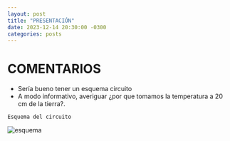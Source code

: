 ```yaml
---
layout: post
title: "PRESENTACIÓN"
date: 2023-12-14 20:30:00 -0300
categories: posts
---
```


# COMENTARIOS

- Sería bueno tener un esquema circuito
- A modo informativo, averiguar ¿por que tomamos la temperatura a 20 cm de la tierra?.

`Esquema del circuito`

![esquema](proyecto-plant-o-matic/assets/esquema.jpg)




